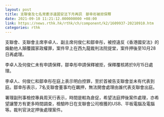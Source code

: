 ```yaml
---
layout: post
title: 支聯會及七名常委涉違國安法下月再訊　鄒幸彤被拒保釋
date: 2021-09-10 11:21:12.000000000 +08:00
link: https://news.rthk.hk/rthk/ch/component/k2/1609937-20210910.htm
categories: rthk
---
```


支聯會、支聯會主席李卓人、副主席何俊仁和鄒幸彤，被控違反《香港國安法》的煽動他人顛覆國家政權罪，案件早上在西九龍裁判法院提堂，案件押後至10月28日再處理。

李卓人及何俊仁未有申請保釋，鄒幸彤申請保釋被拒，保釋覆核將於9月15日處理。

李卓人、何俊仁和鄒幸彤在庭上表示明白控罪，至於首被告支聯會並未有代表到庭。鄒幸彤表示，7名支聯會董事均在羈押，無法開會處理由誰代表支聯會出庭。

署理副刑事檢控專員周天行表示，時間是較為倉促，希望法庭押後案件處理，亦希望讓警方有更多時間調查，檢驗昨日在支聯會公司檢獲的USB、平板電腦及電腦等。裁判官決定押後處理案件。
